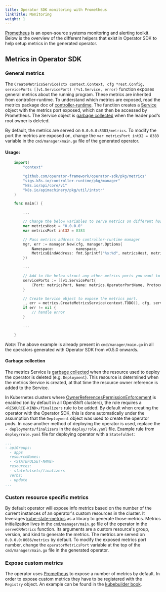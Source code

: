 ```yaml
---
title: Operator SDK monitoring with Prometheus
linkTitle: Monitoring
weight: 1
---
```


[Prometheus][prometheus] is an open-source systems monitoring and alerting toolkit. Below is the overview of the different helpers that exist in Operator SDK to help setup metrics in the generated operator.

## Metrics in Operator SDK

### General metrics

The `CreateMetricsService(ctx context.Context, cfg *rest.Config, servicePorts []v1.ServicePort) (*v1.Service, error)` function exposes general metrics about the running program. These metrics are inherited from controller-runtime. To understand which metrics are exposed, read the metrics package doc of [controller-runtime][controller-metrics]. The function creates a [Service][service] object with the metrics port exposed, which can then be accessed by Prometheus. The Service object is [garbage collected][gc] when the leader pod's root owner is deleted.

By default, the metrics are served on `0.0.0.0:8383/metrics`. To modify the port the metrics are exposed on, change the `var metricsPort int32 = 8383` variable in the `cmd/manager/main.go` file of the generated operator.

#### Usage:

```go
    import(
        "context"

        "github.com/operator-framework/operator-sdk/pkg/metrics"
        "sigs.k8s.io/controller-runtime/pkg/manager"
        "k8s.io/api/core/v1"
        "k8s.io/apimachinery/pkg/util/intstr"
    )

    func main() {

        ...

        // Change the below variables to serve metrics on different host or port.
        var metricsHost = "0.0.0.0"
        var metricsPort int32 = 8383

        // Pass metrics address to controller-runtime manager
        mgr, err := manager.New(cfg, manager.Options{
            Namespace:          namespace,
            MetricsBindAddress: fmt.Sprintf("%s:%d", metricsHost, metricsPort),
        })

        ...

        // Add to the below struct any other metrics ports you want to expose.
	    servicePorts := []v1.ServicePort{
		    {Port: metricsPort, Name: metrics.OperatorPortName, Protocol: v1.ProtocolTCP, TargetPort: intstr.IntOrString{Type: intstr.Int, IntVal: metricsPort}},
	    }

        // Create Service object to expose the metrics port.
        _, err = metrics.CreateMetricsService(context.TODO(), cfg, servicePorts)
        if err != nil {
            // handle error
        }

        ...

    }
```

*Note:* The above example is already present in `cmd/manager/main.go` in all the operators generated with Operator SDK from v0.5.0 onwards.

#### Garbage collection

The metrics Service is [garbage collected][gc] when the resource used to deploy the operator is deleted (e.g. `Deployment`). This resource is determined when the metrics Service is created, at that time the resource owner reference is added to the Service.

In Kubernetes clusters where [OwnerReferencesPermissionEnforcement][ownerref-permission] is enabled (on by default in all OpenShift clusters), the role requires a `<RESOURCE-KIND>/finalizers` rule to be added. By default when creating the operator with the Operator SDK, this is done automatically under the assumption that the `Deployment` object was used to create the operator pods. In case another method of deploying the operator is used, replace the `- deployments/finalizers` in the `deploy/role.yaml` file. Example rule from `deploy/role.yaml` file for deploying operator with a `StatefulSet`:

```yaml
...
- apiGroups:
  - apps
  resourceNames:
  - <STATEFULSET-NAME>
  resources:
  - statefulsets/finalizers
  verbs:
  - update
...
```

### Custom resource specific metrics

By default operator will expose info metrics based on the number of the current instances of an operator's custom resources in the cluster. It leverages [kube-state-metrics][ksm] as a library to generate those metrics. Metrics initialization lives in the `cmd/manager/main.go` file of the operator in the `serveCRMetrics` function. Its arguments are a custom resource's group, version, and kind to generate the metrics. The metrics are served on `0.0.0.0:8686/metrics` by default. To modify the exposed metrics port number, change the `operatorMetricsPort` variable at the top of the `cmd/manager/main.go` file in the generated operator.

### Expose custom metrics

The operator uses [Prometheus][prometheus] to expose a number of metrics by default. In order to expose custom metrics they have to be registered with the `Registry` object. An example can be found in the [kubebuilder book][kubebuilder].


[kubebuilder]: https://book.kubebuilder.io/reference/metrics.html
[prometheus]: https://prometheus.io/
[service]: https://kubernetes.io/docs/concepts/services-networking/service/
[gc]: https://kubernetes.io/docs/concepts/workloads/controllers/garbage-collection/#owners-and-dependents
[ownerref-permission]: https://kubernetes.io/docs/reference/access-authn-authz/admission-controllers/#ownerreferencespermissionenforcement
[ksm]: https://github.com/kubernetes/kube-state-metrics
[controller-metrics]: https://godoc.org/github.com/kubernetes-sigs/controller-runtime/pkg/internal/controller/metrics

